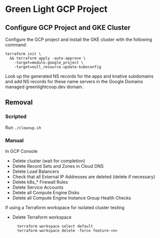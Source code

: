 # Green Light GCP Project

## Configure GCP Project and GKE Cluster

Configure the GCP project and install the GKE cluster with the following command:

    terraform init \
      && terraform apply -auto-approve \
        -target=module.google_project \
        -target=null_resource.update-kubeconfig

Look up the generated NS records for the apps and knative subdomains and add NS records for these name 
servers in the Google Domains managed greenlightcoop.dev domain.

## Removal

### Scripted

Run `./cleanup.sh`

### Manual

In GCP Console
* Delete cluster (wait for completion)
* Delete Record Sets and Zones in Cloud DNS
* Delete Load Balancers
* Check that all External IP Addresses are deleted (delete if necessary)
* Delete k8s_* Firewall Rules
* Delete Service Accounts
* Delete all Compute Engine Disks
* Delete all Compute Engine Instance Group Health Checks

If using a Terraform workspace for isolated cluster testing
* Delete Terraform workspace

        terraform workspace select default
        terraform workspace delete -force feature-<n>
